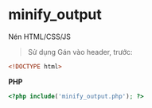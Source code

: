 # minify_output
Nén HTML/CSS/JS

> Sử dụng
Gán vào header, trước:

```html
<!DOCTYPE html>
```


**PHP**

```php
<?php include('minify_output.php'); ?>
```
